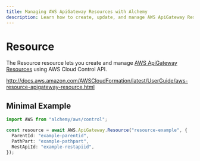 ```yaml
---
title: Managing AWS ApiGateway Resources with Alchemy
description: Learn how to create, update, and manage AWS ApiGateway Resources using Alchemy Cloud Control.
---
```


# Resource

The Resource resource lets you create and manage [AWS ApiGateway Resources](https://docs.aws.amazon.com/apigateway/latest/userguide/) using AWS Cloud Control API.

http://docs.aws.amazon.com/AWSCloudFormation/latest/UserGuide/aws-resource-apigateway-resource.html

## Minimal Example

```ts
import AWS from "alchemy/aws/control";

const resource = await AWS.ApiGateway.Resource("resource-example", {
  ParentId: "example-parentid",
  PathPart: "example-pathpart",
  RestApiId: "example-restapiid",
});
```

